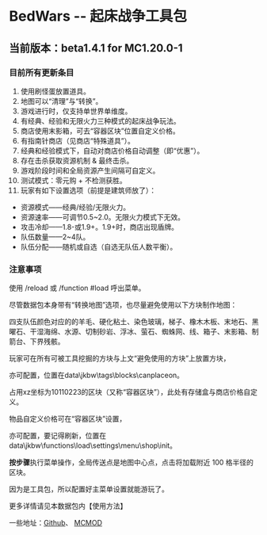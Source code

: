 # BedWars -- 起床战争工具包
## 当前版本：beta1.4.1 for MC1.20.0-1
### 目前所有更新条目

1. 使用刷怪蛋放置道具。
1. 地图可以“清理”与“转换”。
1. 游戏进行时，仅支持单世界单维度。
1. 有经典、经验和无限火力三种模式的起床战争玩法。
1. 商店使用末影箱，可去“容器区块”位置自定义价格。
1. 有指南针商店（见商店“特殊道具”）。
1. 经典和经验模式下，自动对商店价格自动调整（即“优惠”）。
1. 存在击杀获取资源机制 & 最终击杀。
1. 游戏阶段时间和全局资源产生间隔可自定义。
1. 测试模式：零元购 + 不检测获胜。
1. 玩家有如下设置选项（前提是建筑师放了）：
- 资源模式——经典/经验/无限火力。
- 资源速率——可调节0.5~2.0。无限火力模式下无效。
- 攻击冷却——1.8-或1.9+。1.9+时，商店出现盾牌。
- 队伍数量——2~4队。
- 队伍分配——随机或自选（自选无队伍人数平衡）。

### 注意事项

使用 /reload 或 /function #load 呼出菜单。

尽管数据包本身带有“转换地图”选项，也尽量避免使用以下方块制作地图：

四支队伍颜色对应的的羊毛、硬化粘土、染色玻璃，梯子、橡木木板、末地石、黑曜石、干湿海绵、水源、切制砂岩、浮冰、萤石、蜘蛛网、线、箱子、末影箱、制箭台、下界残骸。

玩家可在所有可被工具挖掘的方块与上文“避免使用的方块”上放置方块，

亦可配置，位置在data\jkbw\tags\blocks\canplaceon。

占用xz坐标为10110223的区块（又称“容器区块”），此处有存储盒与商店价格自定义。

物品自定义价格可在“容器区块”设置，

亦可配置，要记得刷新，位置在data\jkbw\functions\load\settings\menu\shop\init。

**按步骤**执行菜单操作，全局传送点是地图中心点，点击将加载附近 100 格半径的区块。

因为是工具包，所以配置好主菜单设置就能游玩了。

更多详情请见本数据包内【使用方法】

一些地址：[Github]、 [MCMOD]

[Github]: https://github.com/JesKi13567/BedWars
[MCMOD]: https://www.mcmod.cn/class/10014.html